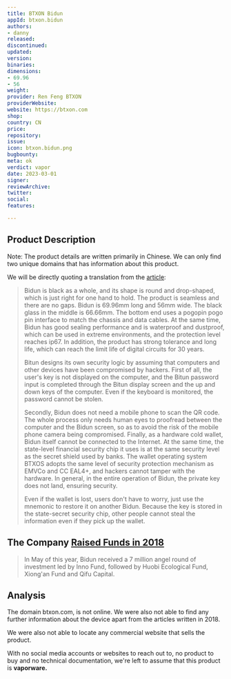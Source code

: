 ```yaml
---
title: BTXON Bidun
appId: btxon.bidun
authors:
- danny
released: 
discontinued: 
updated: 
version: 
binaries: 
dimensions:
- 69.96
- 56
weight: 
provider: Ren Feng BTXON
providerWebsite: 
website: https://btxon.com
shop: 
country: CN
price: 
repository: 
issue: 
icon: btxon.bidun.png
bugbounty: 
meta: ok
verdict: vapor
date: 2023-03-01
signer: 
reviewArchive: 
twitter: 
social: 
features: 

---
```


## Product Description 

Note: The product details are written primarily in Chinese. We can only find two unique domains that has information about this product. 

We will be directly quoting a translation from the [article](https://www.jiemian.com/article/2261275.html):

> Bidun is black as a whole, and its shape is round and drop-shaped, which is just right for one hand to hold. The product is seamless and there are no gaps. Bidun is 69.96mm long and 56mm wide. The black glass in the middle is 66.66mm. The bottom end uses a pogopin pogo pin interface to match the chassis and data cables. At the same time, Bidun has good sealing performance and is waterproof and dustproof, which can be used in extreme environments, and the protection level reaches ip67. In addition, the product has strong tolerance and long life, which can reach the limit life of digital circuits for 30 years.
>
> Bitun designs its own security logic by assuming that computers and other devices have been compromised by hackers. First of all, the user's key is not displayed on the computer, and the Bitun password input is completed through the Bitun display screen and the up and down keys of the computer. Even if the keyboard is monitored, the password cannot be stolen.
>
> Secondly, Bidun does not need a mobile phone to scan the QR code. The whole process only needs human eyes to proofread between the computer and the Bidun screen, so as to avoid the risk of the mobile phone camera being compromised. Finally, as a hardware cold wallet, Bidun itself cannot be connected to the Internet. At the same time, the state-level financial security chip it uses is at the same security level as the secret shield used by banks. The wallet operating system BTXOS adopts the same level of security protection mechanism as EMVCo and CC EAL4+, and hackers cannot tamper with the hardware. In general, in the entire operation of Bidun, the private key does not land, ensuring security.
>
> Even if the wallet is lost, users don't have to worry, just use the mnemonic to restore it on another Bidun. Because the key is stored in the state-secret security chip, other people cannot steal the information even if they pick up the wallet.

## The Company [Raised Funds in 2018](https://www.jiemian.com/article/2261275.html)

> In May of this year, Bidun received a 7 million angel round of investment led by Inno Fund, followed by Huobi Ecological Fund, Xiong'an Fund and Qifu Capital.

## Analysis 

The domain btxon.com, is not online. We were also not able to find any further information about the device apart from the articles written in 2018. 

We were also not able to locate any commercial website that sells the product. 

With no social media accounts or websites to reach out to, no product to buy and no technical documentation, we're left to assume that this product is **vaporware.**